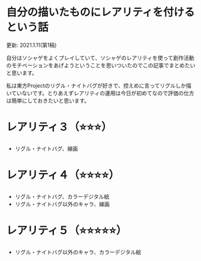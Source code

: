 # 自分の描いたものにレアリティを付けるという話

更新: 2021.1.11(第1稿)

自分はソシャゲをよくプレイしていて、ソシャゲのレアリティを使って創作活動のモチベーションをあげようということを思いついたのでこの記事でまとめたいと思います。

私は東方Projectのリグル・ナイトバグが好きで、控えめに言ってリグルしか描いていないです。とりあえずレアリティの運用は今日が初めてなので評価の仕方は簡単にしておきたいと思います。

# レアリティ３（⭐⭐⭐）

* リグル・ナイトバグ、線画

# レアリティ４（⭐⭐⭐⭐）

* リグル・ナイトバグ、カラーデジタル絵
* リグル・ナイトバグ以外のキャラ、線画

# レアリティ５（⭐⭐⭐⭐⭐）

* リグル・ナイトバグ以外のキャラ、カラーデジタル絵

